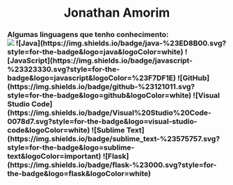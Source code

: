 <h1 align="center">
  Jonathan Amorim <br>
  </h1>
  <h3>
    Algumas linguagens que tenho conhecimento: <br>
    <img src="https://img.shields.io/badge/HTML-239120?style=for-the-badge&logo=html5&logoColor=white" />
    ![Java](https://img.shields.io/badge/java-%23ED8B00.svg?style=for-the-badge&logo=java&logoColor=white)
    ![JavaScript](https://img.shields.io/badge/javascript-%23323330.svg?style=for-the-badge&logo=javascript&logoColor=%23F7DF1E)
    ![GitHub](https://img.shields.io/badge/github-%23121011.svg?style=for-the-badge&logo=github&logoColor=white)
    ![Visual Studio Code](https://img.shields.io/badge/Visual%20Studio%20Code-0078d7.svg?style=for-the-badge&logo=visual-studio-code&logoColor=white)
    ![Sublime Text](https://img.shields.io/badge/sublime_text-%23575757.svg?style=for-the-badge&logo=sublime-text&logoColor=important)
    ![Flask](https://img.shields.io/badge/flask-%23000.svg?style=for-the-badge&logo=flask&logoColor=white)
    </h3>

